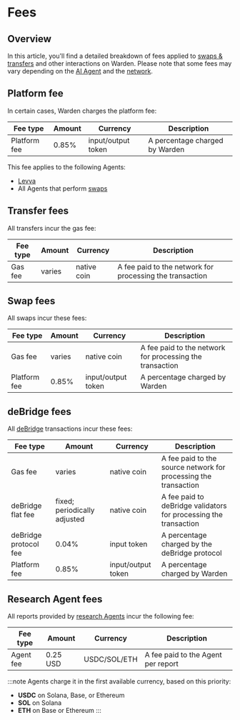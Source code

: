 ﻿---
sidebar_position: 8
---

# Fees

## Overview

In this article, you'll find a detailed breakdown of fees applied to [swaps & transfers](manage-assets#send-or-swap-assets) and other interactions on Warden. Please note that some fees may vary depending on the [AI Agent](explore-ai-agents) and the [network](/#supported-networks).

## Platform fee

In certain cases, Warden charges the platform fee:

| Fee type      | Amount | Currency           | Description                                              |
| ------------- | -------|--------------------| -------------------------------------------------------- |
| Platform fee  | 0.85%  | input/output token | A percentage charged by Warden                           |

This fee applies to the following Agents:

- [Levva](explore-ai-agents#levva)
- All Agents that perform [swaps](#swap-fees)

## Transfer fees

All transfers incur the gas fee:

| Fee type      | Amount | Currency    | Description                                              |
| ------------- | -------|-------------| -------------------------------------------------------- |
| Gas fee       | varies | native coin | A fee paid to the network for processing the transaction |

## Swap fees

All swaps incur these fees:

| Fee type      | Amount | Currency           | Description                                              |
| ------------- | -------|--------------------| -------------------------------------------------------- |
| Gas fee       | varies | native coin        | A fee paid to the network for processing the transaction |
| Platform fee  | 0.85%  | input/output token | A percentage charged by Warden                           |

## deBridge fees

All [deBridge](explore-ai-agents#debridge) transactions incur these fees:

| Fee type               | Amount                       | Currency            | Description                                                      |
| -----------------------| -----------------------------|---------------------| ---------------------------------------------------------------- |
| Gas fee                | varies                       | native coin         | A fee paid to the source network for processing the transaction  |
| deBridge flat fee      | fixed; periodically adjusted | native coin         | A fee paid to deBridge validators for processing the transaction |
| deBridge protocol fee  | 0.04%                        | input token         | A percentage charged by the deBridge protocol                    |
| Platform fee           | 0.85%                        | input/output token  | A percentage charged by Warden

## Research Agent fees

All reports provided by [research Agents](explore-ai-agents#research-agents) incur the following fee:

| Fee type      | Amount   | Currency     | Description                                              |
| ------------- | -------- |--------------| -------------------------------------------------------- |
| Agent fee     | 0.25 USD | USDC/SOL/ETH | A fee paid to the Agent per report                       |

:::note
Agents charge it in the first available currency, based on this priority:

- **USDC** on Solana, Base, or Ethereum
- **SOL** on Solana
- **ETH** on Base or Ethereum
:::
